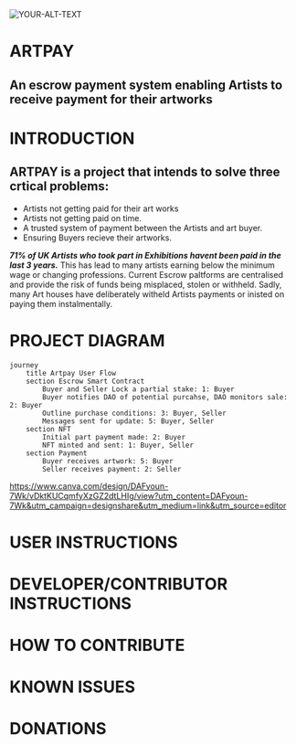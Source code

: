 <picture>
 <source media="(prefers-color-scheme: dark)" srcset=" https://drive.google.com/file/d/1rK_RiJafAxZTsPiHU0KwYfoG_7C8MPTy/view?usp=sharing">
 <source media="(prefers-color-scheme: dark)" srcset="https://dicklerroth.com/wp-content/uploads/2017/06/escrow.jpg">
 <source media="(prefers-color-scheme: light)" srcset="https://i.ytimg.com/vi/fZlHcazNMrc/maxresdefault.jpg">
 <img alt="YOUR-ALT-TEXT" src="https://c5.staticflickr.com/9/8048/29402125324_f6b3b7fdc5_z.jpg">
</picture>


# ARTPAY
## An escrow payment system enabling Artists to receive payment for their artworks

# INTRODUCTION
## ARTPAY is a project that intends to solve three crtical problems:
* Artists not getting paid for their art works
* Artists not getting paid on time.
* A trusted system of payment between the Artists and art buyer.
* Ensuring Buyers recieve their artworks. 

***71% of UK Artists who took part in Exhibitions havent been paid in the last 3 years.*** This has lead to many artists earning below the minimum wage or changing professions. Current Escrow paltforms are centralised and provide the risk of funds being misplaced, stolen or withheld. Sadly, many Art houses have deliberately witheld Artists payments or inisted on paying them instalmentally.  

# PROJECT DIAGRAM
```mermaid
journey
	title Artpay User Flow
	section Escrow Smart Contract
		Buyer and Seller Lock a partial stake: 1: Buyer
		Buyer notifies DAO of potential purcahse, DAO monitors sale: 2: Buyer
		Outline purchase conditions: 3: Buyer, Seller
		Messages sent for update: 5: Buyer, Seller
	section NFT
		Initial part payment made: 2: Buyer
		NFT minted and sent: 1: Buyer, Seller
	section Payment
		Buyer receives artwork: 5: Buyer
		Seller receives payment: 2: Seller
```
https://www.canva.com/design/DAFyoun-7Wk/vDktKUCqmfyXzGZ2dtLHIg/view?utm_content=DAFyoun-7Wk&utm_campaign=designshare&utm_medium=link&utm_source=editor

# USER INSTRUCTIONS

# DEVELOPER/CONTRIBUTOR INSTRUCTIONS

# HOW TO CONTRIBUTE

# KNOWN ISSUES

# DONATIONS
